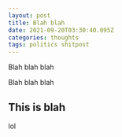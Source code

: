 ```yaml
---
layout: post
title: Blah blah
date: 2021-09-20T03:30:40.095Z
categories: thoughts
tags: politics shitpost
---
```

Blah blah blah

Blah blah blah

## This is blah

lol